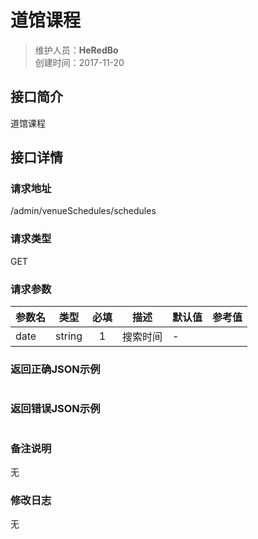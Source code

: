 # 道馆课程
> 维护人员：**HeRedBo**  
> 创建时间：2017-11-20


## 接口简介
道馆课程

## 接口详情

### 请求地址
/admin/venueSchedules/schedules

### 请求类型
GET

### 请求参数
| 参数名 | 类型 | 必填 | 描述 | 默认值 | 参考值 |
| --- | :---: | :---: | --- | --- | --- |
| date  | string | 1 | 搜索时间 | - |  |


### 返回正确JSON示例
```javascript

```
### 返回错误JSON示例
```javascript

```

### 备注说明
无

### 修改日志
无
